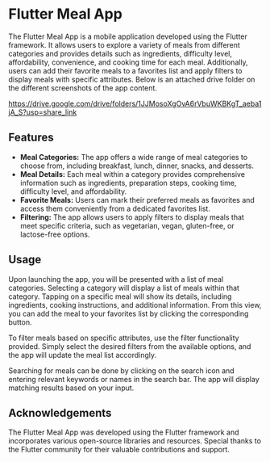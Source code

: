 # Flutter Meal App

The Flutter Meal App is a mobile application developed using the Flutter framework. It allows users to explore a variety of meals from different categories and provides details such as ingredients, difficulty level, affordability, convenience, and cooking time for each meal. Additionally, users can add their favorite meals to a favorites list and apply filters to display meals with specific attributes. Below is an attached drive folder on the different screenshots of the app content.

https://drive.google.com/drive/folders/1JJMosoXgOvA6rVbuWKBKgT_aeba1jA_S?usp=share_link

## Features

- **Meal Categories:** The app offers a wide range of meal categories to choose from, including breakfast, lunch, dinner, snacks, and desserts.
- **Meal Details:** Each meal within a category provides comprehensive information such as ingredients, preparation steps, cooking time, difficulty level, and affordability.
- **Favorite Meals:** Users can mark their preferred meals as favorites and access them conveniently from a dedicated favorites list.
- **Filtering:** The app allows users to apply filters to display meals that meet specific criteria, such as vegetarian, vegan, gluten-free, or lactose-free options.

## Usage

Upon launching the app, you will be presented with a list of meal categories. Selecting a category will display a list of meals within that category. Tapping on a specific meal will show its details, including ingredients, cooking instructions, and additional information. From this view, you can add the meal to your favorites list by clicking the corresponding button.

To filter meals based on specific attributes, use the filter functionality provided. Simply select the desired filters from the available options, and the app will update the meal list accordingly.

Searching for meals can be done by clicking on the search icon and entering relevant keywords or names in the search bar. The app will display matching results based on your input.

## Acknowledgements

The Flutter Meal App was developed using the Flutter framework and incorporates various open-source libraries and resources. Special thanks to the Flutter community for their valuable contributions and support.



